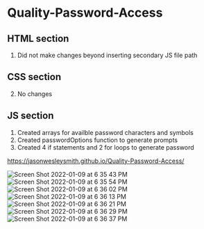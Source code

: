 # Quality-Password-Access

## HTML section
1. Did not make changes beyond inserting secondary JS file path
  
## CSS section
2. No changes

## JS section
1. Created arrays for availble password characters and symbols
2. Created passwordOptions function to generate prompts
3. Created 4 if statements and 2 for loops to generate password

 https://jasonwesleysmith.github.io/Quality-Password-Access/


![Screen Shot 2022-01-09 at 6 35 43 PM](https://user-images.githubusercontent.com/95160092/148707668-acbdacdb-cf88-4d70-99aa-26cfd3ab0992.png)
![Screen Shot 2022-01-09 at 6 35 54 PM](https://user-images.githubusercontent.com/95160092/148707672-d410c005-935f-458b-b4ca-824cfc6cd138.png)
![Screen Shot 2022-01-09 at 6 36 02 PM](https://user-images.githubusercontent.com/95160092/148707677-5262392c-5d5e-452f-8365-28ed352d809e.png)
![Screen Shot 2022-01-09 at 6 36 13 PM](https://user-images.githubusercontent.com/95160092/148707679-db35b020-df2e-4c72-941b-b9fd382d6fde.png)
![Screen Shot 2022-01-09 at 6 36 21 PM](https://user-images.githubusercontent.com/95160092/148707682-27619dc5-d109-43c8-b162-59883269a545.png)
![Screen Shot 2022-01-09 at 6 36 29 PM](https://user-images.githubusercontent.com/95160092/148707685-1b41e193-68db-4480-85a7-e9cb54a4ec71.png)
![Screen Shot 2022-01-09 at 6 36 37 PM](https://user-images.githubusercontent.com/95160092/148707686-94323538-de50-4f9c-96da-37ad13bb121e.png)
